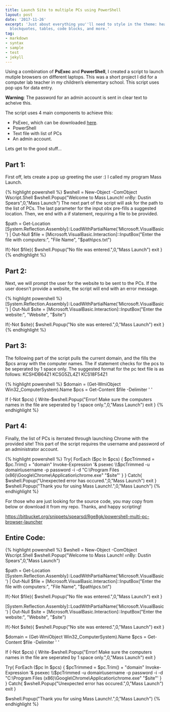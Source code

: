 ```yaml
---
title: Launch Site to multiple PCs using PowerShell
layout: post
date: '2017-11-26'
excerpt: 'Just about everything you''ll need to style in the theme: headings, paragraphs,
  blockquotes, tables, code blocks, and more.'
tag:
- markdown
- syntax
- sample
- test
- jekyll
---
```


Using a combination of **PsExec** and **PowerShell**, I created a script to launch mutiple browsers on different laptops. This was a short project I did for a computer lab teacher in my children’s elementary school. This script uses pop ups for data entry.

**Warning**: The password for an admin account is sent in clear text to acheive this.

The script uses 4 main components to achieve this:
<ul>
<li>PsExec, which can be downloaded <a href="https://docs.microsoft.com/en-us/sysinternals/downloads/psexec">here</a>.</li>
<li>PowerShell</li>
<li>Text file with list of PCs</li>
<li>An admin account.</li>
</ul>

Lets get to the good stuff…

## Part 1:

First off, lets create a pop up greeting the user :) I called my program Mass Launch.

{% highlight powershell %}
$wshell = New-Object -ComObject Wscript.Shell
$wshell.Popup("Welcome to Mass Launch! `n`nBy: Dustin Spears",0,"Mass Launch")
The next part of the script will ask for the path to the list of PCs. The last parameter for the input obx pre-fills a suggested location. Then, we end with a if statement, requiring a file to be provided.

$path = Get-Location
[System.Reflection.Assembly]::LoadWithPartialName('Microsoft.VisualBasic') | Out-Null
$file = [Microsoft.VisualBasic.Interaction]::InputBox("Enter the file with computers:", "File Name", "$path\pcs.txt")

If(-Not $file){
    $wshell.Popup("No file was entered.",0,"Mass Launch")
    exit
}
{% endhighlight %}

## Part 2:

Next, we will prompt the user for the website to be sent to the PCs. If the user doesn’t provide a website, the script will end with an error message.

{% highlight powershell %}
[System.Reflection.Assembly]::LoadWithPartialName('Microsoft.VisualBasic') | Out-Null
$site = [Microsoft.VisualBasic.Interaction]::InputBox("Enter the website:", "Website", "$site")

If(-Not $site){
    $wshell.Popup("No site was entered.",0,"Mass Launch")
    exit
}
{% endhighlight %}

## Part 3:

The following part of the script pulls the current domain, and the fills the $pcs array with the computer names. The if statement checks for the pcs to be seperated by 1 space only. The suggested format for the pc text file is as follows: KCSHDB64Z1 KCSG5ZL4Z1 KCS18F54Z1

{% highlight powershell %}
$domain = (Get-WmiObject Win32_ComputerSystem).Name
$pcs = Get-Content $file -Delimiter ' '

If (-Not $pcs) {
    Write-$wshell.Popup("Error! Make sure the computers names in the file are seperated by 1 space only.",0,"Mass Launch")
    exit
}
{% endhighlight %}

## Part 4:

Finally, the list of PCs is iterrated through launching Chrome with the provided site! This part of the script requires the username and password of an administrator account.

{% highlight powershell %}
Try{
    ForEach ($pc In $pcs) {
	$pcTrimmed = $pc.Trim() + "domain"
        Invoke-Expression '& psexec \\$pcTrimmed -u domain\username -p password -i -d "C:\Program Files (x86)\Google\Chrome\Application\chrome.exe" "$site"'
    } 
}
Catch{
    $wshell.Popup("Unexpected error has occured.",0,"Mass Launch")
    exit
}
$wshell.Popup("Thank you for using Mass Launch!.",0,"Mass Launch")
{% endhighlight %}

For those who are just looking for the source code, you may copy from below or download it from my repo. Thanks, and happy scripting!

https://bitbucket.org/snippets/spearsd/Rge8gk/powershell-multi-pc-browser-launcher

## Entire Code:

{% highlight powershell %}
$wshell = New-Object -ComObject Wscript.Shell
$wshell.Popup("Welcome to Mass Launch! `n`nBy: Dustin Spears",0,"Mass Launch")

$path = Get-Location
[System.Reflection.Assembly]::LoadWithPartialName('Microsoft.VisualBasic') | Out-Null
$file = [Microsoft.VisualBasic.Interaction]::InputBox("Enter the file with computers:", "File Name", "$path\pcs.txt")

If(-Not $file){
    $wshell.Popup("No file was entered.",0,"Mass Launch")
    exit
}

[System.Reflection.Assembly]::LoadWithPartialName('Microsoft.VisualBasic') | Out-Null
$site = [Microsoft.VisualBasic.Interaction]::InputBox("Enter the website:", "Website", "$site")

If(-Not $site){
    $wshell.Popup("No site was entered.",0,"Mass Launch")
    exit
}

$domain = (Get-WmiObject Win32_ComputerSystem).Name
$pcs = Get-Content $file -Delimiter ' '

If (-Not $pcs) {
    Write-$wshell.Popup("Error! Make sure the computers names in the file are seperated by 1 space only.",0,"Mass Launch")
    exit
}

Try{
    ForEach ($pc In $pcs) {
	$pcTrimmed = $pc.Trim() + "domain"
        Invoke-Expression '& psexec \\$pcTrimmed -u domain\username -p password -i -d "C:\Program Files (x86)\Google\Chrome\Application\chrome.exe" "$site"'
    } 
}
Catch{
    $wshell.Popup("Unexpected error has occured.",0,"Mass Launch")
    exit
}

$wshell.Popup("Thank you for using Mass Launch!.",0,"Mass Launch")
{% endhighlight %}